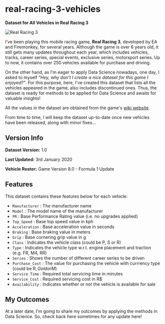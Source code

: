 # real-racing-3-vehicles
**Dataset for All Vehicles in Real Racing 3**

![Real Racing 3](https://i.ibb.co/PtnQjDc/real-racing-3-logo-1.png)

I've been playing this mobile racing game, **Real Racing 3**, developed by EA and Firemonkey, for several years. Although the game is over 6 years old, it still gets many updates throughout each year, which includes vehicles, tracks, career series, special events, exclusive series, motorsport series. Up to now, it contains over 250 vehicles available for purchase and driving.

On the other hand, as I'm eager to apply Data Science nowadays, one day, I asked to myself _"Hey, why don't I create a nice dataset for this game I enjoyed?"_. For this purpose, here, I've created this dataset that lists all the vehicles appeared in the game, also includes discontinued ones. Thus, the dataset is ready for methods to be applied for Data Science and awaits for valuable insights!

All the values in the dataset are obtained from the game's [wiki website](https://rr3.fandom.com/wiki/Main_Page).

From time to time, I will keep the dataset up-to-date once new vehicles have been released, along with minor fixes...

## Version Info

**Dataset Version:** 1.0

**Last Updated:** 3rd January 2020

**Vehicle Roster:** Game Version 8.0 - Formula 1 Update

## Features

This dataset contains these features below for each vehicle:
* `Manufacturer` : The manufacturer name
* `Model` : The model name of the manufacturer
* `PR` : Base Performance Rating value (i.e. no upgrades applied)
* `Top_Speed` : Base top speed value in kph
* `Acceleration` : Base acceleration value in seconds
* `Braking` : Base braking value in meters
* `Grip` : Base cornering grip value in g
* `Class` : Indicates the vehicle class (could be P, S or R)
* `Type` : Indicates the vehicle type w.r.t. engine placement and traction (e.g. FR, M4, RR) 
* `Series` : Shows the number of different career series to be driven
* `Purchase_Cost` : The value for purchasing the vehicle with currrency type (could be R$, Gold or M$)
* `Service_Time` : Required total servicing time in minutes
* `Service_Cost` : Required servicing cost in R$
* `Availability` : Indicates whether or not the vehicle is available for sale

## My Outcomes

At a later date, I'm going to share my outcomes by applying the methods in Data Science. So, check back here sometimes for any update here!
